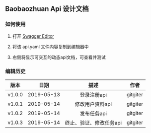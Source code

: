 ## Baobaozhuan Api 设计文档

### 如何使用

1. 打开 [Swagger Editor](http://editor.swagger.io/)

2. 将该 api.yaml 文件内容复制到编辑器中

3. 右侧将显示可交互的动态api文档，可查看并测试

### 编辑历史
| 版本 |   日期    | 描述 |  作者   |
| :--: | :-------: | :--: | :-----: |
| v1.0.0 | 2019-05-13 | 登录注册api | gitgiter |
| v1.0.1 | 2019-05-14 | 修改用户资料api | gitgiter |
| v1.0.2 | 2019-05-14 | 发布任务api | gitgiter |
| v1.0.3 | 2019-05-14 | 终止、验证、修改任务api | gitgiter |